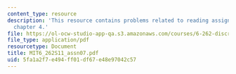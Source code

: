 ```yaml
---
content_type: resource
description: 'This resource contains problems related to reading assignments: finish
  chapter 4.'
file: https://ol-ocw-studio-app-qa.s3.amazonaws.com/courses/6-262-discrete-stochastic-processes-spring-2011/5fa1a2f7e494ff01df67e48e97042c57_MIT6_262S11_assn07.pdf
file_type: application/pdf
resourcetype: Document
title: MIT6_262S11_assn07.pdf
uid: 5fa1a2f7-e494-ff01-df67-e48e97042c57
---
```

